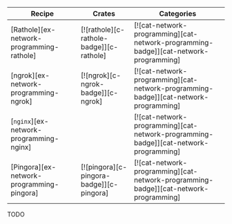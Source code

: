 | Recipe | Crates | Categories |
|--------|--------|------------|
| [Rathole][ex-network-programming-rathole] | [![rathole][c-rathole-badge]][c-rathole] | [![cat-network-programming][cat-network-programming-badge]][cat-network-programming] |
| [ngrok][ex-network-programming-ngrok] | [![ngrok][c-ngrok-badge]][c-ngrok] | [![cat-network-programming][cat-network-programming-badge]][cat-network-programming] |
| [`nginx`][ex-network-programming-nginx] |  | [![cat-network-programming][cat-network-programming-badge]][cat-network-programming] |
| [Pingora][ex-network-programming-pingora] | [![pingora][c-pingora-badge]][c-pingora] | [![cat-network-programming][cat-network-programming-badge]][cat-network-programming] |

<div class="hidden">
TODO
</div>
